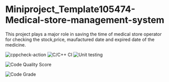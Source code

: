 # Miniproject_Template105474-Medical-store-management-system
This project plays a major role in saving the time of medical store operator for checking the stock,price, maufactured date and expired date of the medicine.

![cppcheck-action](https://github.com/stepin105474/Miniproject_Template105474-Medical-store-management-system/workflows/cppcheck-action/badge.svg)   ![C/C++ CI](https://github.com/stepin105474/Miniproject_Template105474-Medical-store-management-system/workflows/C/C++%20CI/badge.svg)   ![Unit testing](https://github.com/stepin105474/Miniproject_Template105474-Medical-store-management-system/workflows/Unit%20testing/badge.svg)

![Code Quality Score](https://www.code-inspector.com/project/16207/score/svg)

![Code Grade](https://www.code-inspector.com/project/16207/status/svg)
